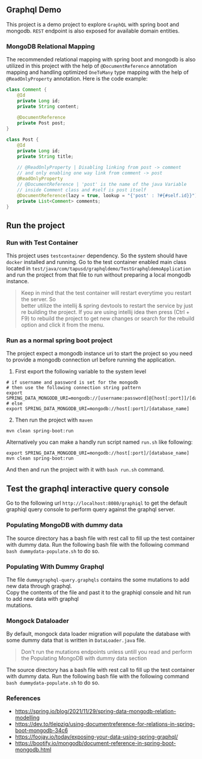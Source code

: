 ## Graphql Demo
This project is a demo project to explore `GraphQL` with spring boot and mongodb.
`REST` endpoint is also exposed for available domain entities.

### MongoDB Relational Mapping
The recommended relational mapping with spring boot and mongodb is also utilized
in this project with the help of `@DocumentReference` annotation mapping and 
handling optimized `OneToMany` type mapping with the help of `@ReadOnlyProperty`
annotation. Here is the code example:

```java
class Comment {
    @Id
    private Long id;
    private String content;
    
    @DocumentReference
    private Post post;
}

class Post {
    @Id
    private Long id;
    private String title;
    
    // @ReadOnlyProperty | Disabling linking from post -> comment 
    // and only enabling one way link from comment -> post
    @ReadOnlyProperty
    // @DocumentReference | 'post' is the name of the java Variable 
    // inside Comment class and #self is post itself
    @DocumentReference(lazy = true, lookup = "{'post' : ?#{#self.id}}")
    private List<Comment> comments;
}
```

## Run the project
### Run with Test Container
This project uses `testcontainer` dependency. So the system should have
`docker` installed and running. Go to the test container enabled main class
located in `test/java/com/tapusd/graphqldemo/TestGraphqldemoApplication` and 
run the project from that file to run without preparing a local mongodb instance.

> Keep in mind that the test container will restart everytime you restart the server. So   
> better utilize the intellij & spring devtools to restart the service by just re building
> the project. If you are using intellij idea then press (Ctrl + F9) to rebuild the project
> to get new changes or search for the rebuild option and click it from the menu.

### Run as a normal spring boot project
The project expect a mongodb instance uri to start the project so you need to provide a mongodb
connection url before running the application.

1. First export the following variable to the system level 
```shell
# if username and password is set for the mongodb 
# then use the following connection string pattern
export SPRING_DATA_MONGODB_URI=mongodb://[username:password]@[host[:port]]/[database_name]
# else
export SPRING_DATA_MONGODB_URI=mongodb://host[:port]/[database_name]
```

2. Then run the project with `maven`
```shell
mvn clean spring-boot:run
```

Alternatively you can make a handly run script named `run.sh` like following: 
```shell
export SPRING_DATA_MONGODB_URI=mongodb://host[:port]/[database_name]
mvn clean spring-boot:run
```
And then and run the project with it with `bash run.sh` command.


## Test the graphql interactive query console
Go to the following url `http://localhost:8080/graphiql` to get the default graphiql
query console to perform query against the graphql server.

### Populating MongoDB with dummy data
The source directory has a bash file with rest call to fill up the test container with 
dummy data. Run the following bash file with the following command `bash dummydata-populate.sh` to do so.

### Populating With Dummy Graphql
The file `dummygraphql-query.graphqls` contains the some mutations to add new data through graphql.   
Copy the contents of the file and past it to the graphiql console and hit run to add new data with graphql   
mutations.

### Mongock Dataloader
By default, mongock data loader migration will populate the database with some dummy data that is 
written in `DataLoader.java` file.

> Don't run the mutations endpoints unless untill you read and perform the Populating MongoDB with dummy data section

The source directory has a bash file with rest call to fill up the test container with 
dummy data. Run the following bash file with the following command `bash dummydata-populate.sh` to do so.

### References
- https://spring.io/blog/2021/11/29/spring-data-mongodb-relation-modelling
- https://dev.to/tleipzig/using-documentreference-for-relations-in-spring-boot-mongodb-34c6
- https://foojay.io/today/exposing-your-data-using-spring-graphql/
- https://bootify.io/mongodb/document-reference-in-spring-boot-mongodb.html
